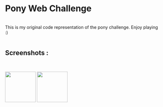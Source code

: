 # Pony Web Challenge
<br/>
This is my original code representation of the pony challenge. Enjoy playing :) 
<br/>
<br/>
<h2>Screenshots :</h2> 
<br />
<p float="left">
  <img src="https://i.imgur.com/DJzoyEU.png" width=100>
  <img src="https://i.imgur.com/RoyG3GR.png" width=100>
</p>
